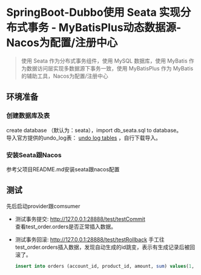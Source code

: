 # SpringBoot-Dubbo使用 Seata 实现分布式事务 - MyBatisPlus动态数据源-Nacos为配置/注册中心

> 使用 Seata 作为分布式事务组件，使用 MySQL 数据库，使用 MyBatis 作为数据访问层实现多数据源下事务一致，使用 MyBatisPlus 作为 MyBatis 的辅助工具，Nacos为配置/注册中心

## 环境准备

### 创建数据库及表

create database （默认为：seata），import db_seata.sql to database。  
导入官方提供的undo_log表： [undo log tables](https://github.com/apache/incubator-seata/blob/v2.0.0/script/client/at/db/mysql.sql) ，自行下载导入。

### 安装Seata跟Nacos
参考父项目README.md安装seata跟nacos配置

## 测试
先后启动provider跟comsumer
- 测试事务提交: http://127.0.0.1:28888/test/testCommit  
查看test_order.orders是否正常插入数据。


- 测试事务回滚: http://127.0.0.1:28888/test/testRollback
  手工往test_order.orders插入数据，发现自动生成的id跳变，表示有生成记录后被回滚了。
  ```sql
  insert into orders (account_id, product_id, amount, sum) values(1, 1, 2000, 2);
  ```
  

